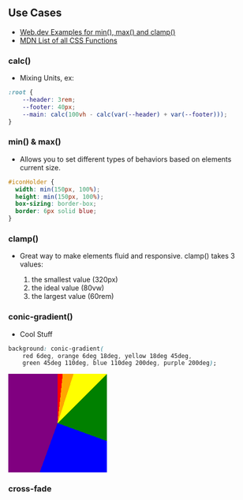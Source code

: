## Use Cases

- [Web.dev Examples for min(), max() and clamp()](https://web.dev/min-max-clamp/)
- [MDN List of all CSS Functions](https://developer.mozilla.org/en-US/docs/Web/CSS/CSS_Functions)

### calc()

- Mixing Units, ex:

```css
:root {
    --header: 3rem;
    --footer: 40px;
    --main: calc(100vh - calc(var(--header) + var(--footer)));
}
```

### min() & max()

- Allows you to set different types of behaviors based on elements current size.

```css
#iconHolder {
  width: min(150px, 100%);
  height: min(150px, 100%);
  box-sizing: border-box;
  border: 6px solid blue;
}
```

### clamp()

- Great way to make elements fluid and responsive. clamp() takes 3 values:

    1. the smallest value (320px)
    2. the ideal value (80vw)
    3. the largest value (60rem)

### conic-gradient()

- Cool Stuff

```css
background: conic-gradient( 
    red 6deg, orange 6deg 18deg, yellow 18deg 45deg, 
    green 45deg 110deg, blue 110deg 200deg, purple 200deg);
```

<div style="background: conic-gradient(red 6deg, orange 6deg 18deg, yellow 18deg 45deg, green 45deg 110deg, blue 110deg 200deg, purple 200deg);width:200px;height:200px" ></div>

### cross-fade
